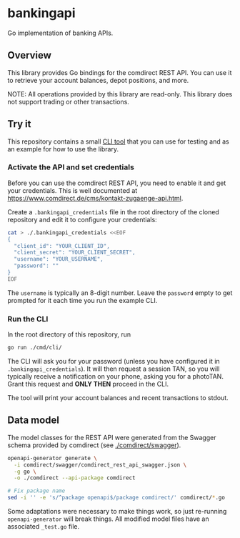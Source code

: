# bankingapi

Go implementation of banking APIs.

## Overview

This library provides Go bindings for the comdirect REST API. You can use it
to retrieve your account balances, depot positions, and more.

NOTE: All operations provided by this library are read-only. This library does
not support trading or other transactions.

## Try it

This repository contains a small [CLI tool](./cmd/cli/main.go) that you can use
for testing and as an example for how to use the library.

### Activate the API and set credentials

Before you can use the comdirect REST API, you need to enable it and get your credentials.
This is well documented at <https://www.comdirect.de/cms/kontakt-zugaenge-api.html>.

Create a `.bankingapi_credentials` file in the root directory of the cloned repository
and edit it to configure your credentials:

```bash
cat > ./.bankingapi_credentials <<EOF
{
  "client_id": "YOUR_CLIENT_ID",
  "client_secret": "YOUR_CLIENT_SECRET",
  "username": "YOUR_USERNAME",
  "password": ""
}
EOF
```

The `username` is typically an 8-digit number.
Leave the `password` empty to get prompted for it each time you run the example CLI.

### Run the CLI

In the root directory of this repository, run

```bash
go run ./cmd/cli/
```

The CLI will ask you for your password (unless you have configured it in `.bankingapi_credentials`).
It will then request a session TAN, so you will typically receive a notification on
your phone, asking you for a photoTAN. Grant this request and **ONLY THEN** proceed in the CLI.

The tool will print your account balances and recent transactions to stdout.

## Data model

The model classes for the REST API were generated from the Swagger schema
provided by comdirect (see [./comdirect/swagger](./comdirect/swagger/)).

```bash
openapi-generator generate \
  -i comdirect/swagger/comdirect_rest_api_swagger.json \
  -g go \
  -o ./comdirect --api-package comdirect

# Fix package name
sed -i '' -e 's/^package openapi$/package comdirect/' comdirect/*.go
```

Some adaptations were necessary to make things work, so just re-running
`openapi-generator` will break things. All modified model files have an
associated `_test.go` file.
